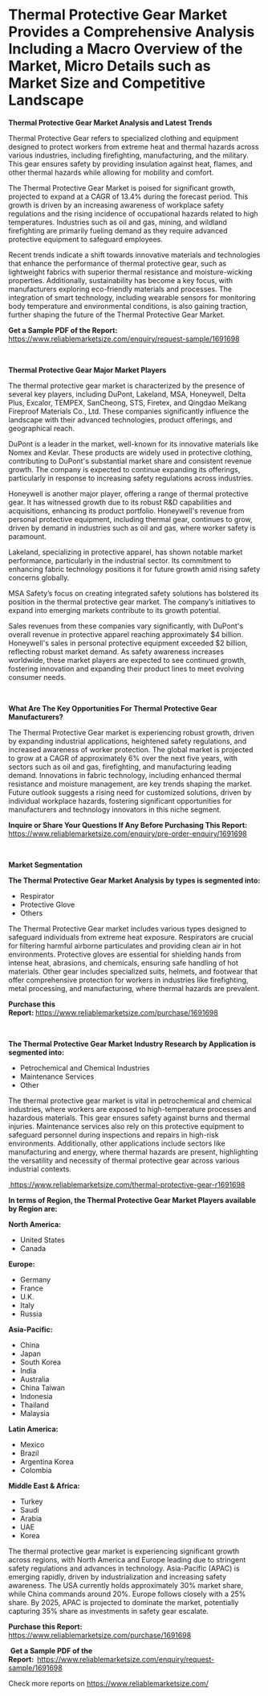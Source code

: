 <p><h1>Thermal Protective Gear Market Provides a Comprehensive Analysis Including a Macro Overview of the Market, Micro Details such as Market Size and Competitive Landscape</h1></p><p><strong>Thermal Protective Gear Market Analysis and Latest Trends</strong></p>
<p><p>Thermal Protective Gear refers to specialized clothing and equipment designed to protect workers from extreme heat and thermal hazards across various industries, including firefighting, manufacturing, and the military. This gear ensures safety by providing insulation against heat, flames, and other thermal hazards while allowing for mobility and comfort.</p><p>The Thermal Protective Gear Market is poised for significant growth, projected to expand at a CAGR of 13.4% during the forecast period. This growth is driven by an increasing awareness of workplace safety regulations and the rising incidence of occupational hazards related to high temperatures. Industries such as oil and gas, mining, and wildland firefighting are primarily fueling demand as they require advanced protective equipment to safeguard employees.</p><p>Recent trends indicate a shift towards innovative materials and technologies that enhance the performance of thermal protective gear, such as lightweight fabrics with superior thermal resistance and moisture-wicking properties. Additionally, sustainability has become a key focus, with manufacturers exploring eco-friendly materials and processes. The integration of smart technology, including wearable sensors for monitoring body temperature and environmental conditions, is also gaining traction, further shaping the future of the Thermal Protective Gear Market.</p></p>
<p><strong>Get a Sample PDF of the Report:&nbsp;</strong> <a href="https://www.reliablemarketsize.com/enquiry/request-sample/1691698?utm_campaign=3509&utm_medium=2&utm_source=Github&utm_content=ia&utm_term=27032025&utm_id=thermal-protective-gear">https://www.reliablemarketsize.com/enquiry/request-sample/1691698</a></p>
<p>&nbsp;</p>
<p><strong>Thermal Protective Gear Major Market Players</strong></p>
<p><p>The thermal protective gear market is characterized by the presence of several key players, including DuPont, Lakeland, MSA, Honeywell, Delta Plus, Excalor, TEMPEX, SanCheong, STS, Firetex, and Qingdao Meikang Fireproof Materials Co., Ltd. These companies significantly influence the landscape with their advanced technologies, product offerings, and geographical reach.</p><p>DuPont is a leader in the market, well-known for its innovative materials like Nomex and Kevlar. These products are widely used in protective clothing, contributing to DuPont's substantial market share and consistent revenue growth. The company is expected to continue expanding its offerings, particularly in response to increasing safety regulations across industries.</p><p>Honeywell is another major player, offering a range of thermal protective gear. It has witnessed growth due to its robust R&D capabilities and acquisitions, enhancing its product portfolio. Honeywell's revenue from personal protective equipment, including thermal gear, continues to grow, driven by demand in industries such as oil and gas, where worker safety is paramount.</p><p>Lakeland, specializing in protective apparel, has shown notable market performance, particularly in the industrial sector. Its commitment to enhancing fabric technology positions it for future growth amid rising safety concerns globally.</p><p>MSA Safety’s focus on creating integrated safety solutions has bolstered its position in the thermal protective gear market. The company’s initiatives to expand into emerging markets contribute to its growth potential.</p><p>Sales revenues from these companies vary significantly, with DuPont's overall revenue in protective apparel reaching approximately $4 billion. Honeywell's sales in personal protective equipment exceeded $2 billion, reflecting robust market demand. As safety awareness increases worldwide, these market players are expected to see continued growth, fostering innovation and expanding their product lines to meet evolving consumer needs.</p></p>
<p>&nbsp;</p>
<p><strong>What Are The Key Opportunities For Thermal Protective Gear Manufacturers?</strong></p>
<p><p>The Thermal Protective Gear market is experiencing robust growth, driven by expanding industrial applications, heightened safety regulations, and increased awareness of worker protection. The global market is projected to grow at a CAGR of approximately 6% over the next five years, with sectors such as oil and gas, firefighting, and manufacturing leading demand. Innovations in fabric technology, including enhanced thermal resistance and moisture management, are key trends shaping the market. Future outlook suggests a rising need for customized solutions, driven by individual workplace hazards, fostering significant opportunities for manufacturers and technology innovators in this niche segment.</p></p>
<p><strong>Inquire or Share Your Questions If Any Before Purchasing This Report:</strong> <a href="https://www.reliablemarketsize.com/enquiry/pre-order-enquiry/1691698?utm_campaign=3509&utm_medium=2&utm_source=Github&utm_content=ia&utm_term=27032025&utm_id=thermal-protective-gear">https://www.reliablemarketsize.com/enquiry/pre-order-enquiry/1691698</a></p>
<p>&nbsp;</p>
<p><strong>Market Segmentation</strong></p>
<p><strong>The Thermal Protective Gear Market Analysis by types is segmented into:</strong></p>
<p><ul><li>Respirator</li><li>Protective Glove</li><li>Others</li></ul></p>
<p><p>The Thermal Protective Gear market includes various types designed to safeguard individuals from extreme heat exposure. Respirators are crucial for filtering harmful airborne particulates and providing clean air in hot environments. Protective gloves are essential for shielding hands from intense heat, abrasions, and chemicals, ensuring safe handling of hot materials. Other gear includes specialized suits, helmets, and footwear that offer comprehensive protection for workers in industries like firefighting, metal processing, and manufacturing, where thermal hazards are prevalent.</p></p>
<p><strong>Purchase this Report:&nbsp;</strong><a href="https://www.reliablemarketsize.com/purchase/1691698?utm_campaign=3509&utm_medium=2&utm_source=Github&utm_content=ia&utm_term=27032025&utm_id=thermal-protective-gear">https://www.reliablemarketsize.com/purchase/1691698</a></p>
<p>&nbsp;</p>
<p><strong>The Thermal Protective Gear Market Industry Research by Application is segmented into:</strong></p>
<p><ul><li>Petrochemical and Chemical Industries</li><li>Maintenance Services</li><li>Other</li></ul></p>
<p><p>The thermal protective gear market is vital in petrochemical and chemical industries, where workers are exposed to high-temperature processes and hazardous materials. This gear ensures safety against burns and thermal injuries. Maintenance services also rely on this protective equipment to safeguard personnel during inspections and repairs in high-risk environments. Additionally, other applications include sectors like manufacturing and energy, where thermal hazards are present, highlighting the versatility and necessity of thermal protective gear across various industrial contexts.</p></p>
<p><a href="https://www.reliablemarketsize.com/thermal-protective-gear-r1691698?utm_campaign=3509&utm_medium=2&utm_source=Github&utm_content=ia&utm_term=27032025&utm_id=thermal-protective-gear">&nbsp;https://www.reliablemarketsize.com/thermal-protective-gear-r1691698</a></p>
<p><strong>In terms of Region, the Thermal Protective Gear Market Players available by Region are:</strong></p>
<p>
    <p> <strong> North America: </strong>
        <ul>
            <li>United States</li>
            <li>Canada</li>
        </ul>
        </p> 
    <p> <strong> Europe: </strong>
        <ul>
            <li>Germany</li>
            <li>France</li>
            <li>U.K.</li>
            <li>Italy</li>
            <li>Russia</li>
        </ul>
        </p> 
    <p> <strong> Asia-Pacific: </strong>
        <ul>
            <li>China</li>
            <li>Japan</li>
            <li>South Korea</li>
            <li>India</li>
            <li>Australia</li>
            <li>China Taiwan</li>
            <li>Indonesia</li>
            <li>Thailand</li>
            <li>Malaysia</li>
        </ul>
        </p> 
    <p> <strong> Latin America: </strong>
        <ul>
            <li>Mexico</li>
            <li>Brazil</li>
            <li>Argentina Korea</li>
            <li>Colombia</li>
        </ul>
        </p> 
    <p> <strong> Middle East & Africa: </strong>
        <ul>
            <li>Turkey</li>
            <li>Saudi</li>
            <li>Arabia</li>
            <li>UAE</li>
            <li>Korea</li>
        </ul>
    </p>
    </p>
<p><p>The thermal protective gear market is experiencing significant growth across regions, with North America and Europe leading due to stringent safety regulations and advances in technology. Asia-Pacific (APAC) is emerging rapidly, driven by industrialization and increasing safety awareness. The USA currently holds approximately 30% market share, while China commands around 20%. Europe follows closely with a 25% share. By 2025, APAC is projected to dominate the market, potentially capturing 35% share as investments in safety gear escalate.</p></p>
<p><strong>Purchase this Report: </strong><a href="https://www.reliablemarketsize.com/purchase/1691698?utm_campaign=3509&utm_medium=2&utm_source=Github&utm_content=ia&utm_term=27032025&utm_id=thermal-protective-gear">https://www.reliablemarketsize.com/purchase/1691698</a></p>
<p>&nbsp;<strong>Get a Sample PDF of the Report:&nbsp;&nbsp;</strong><a href="https://www.reliablemarketsize.com/enquiry/request-sample/1691698?utm_campaign=3509&utm_medium=2&utm_source=Github&utm_content=ia&utm_term=27032025&utm_id=thermal-protective-gear">https://www.reliablemarketsize.com/enquiry/request-sample/1691698</a></p>
<p><strong></strong></p>
<p>Check more reports on <a href="https://www.reliablemarketsize.com/?utm_campaign=3509&utm_medium=2&utm_source=Github&utm_content=ia&utm_term=27032025&utm_id=thermal-protective-gear">https://www.reliablemarketsize.com/</a></p>